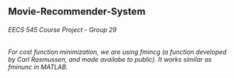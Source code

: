 ## Movie-Recommender-System
###### EECS 545 Course Project - Group 29
###### For cost function minimization, we are using fmincg (a function developed by Carl Rasmussen, and made availabe to public). It works similar as fminunc in MATLAB.
